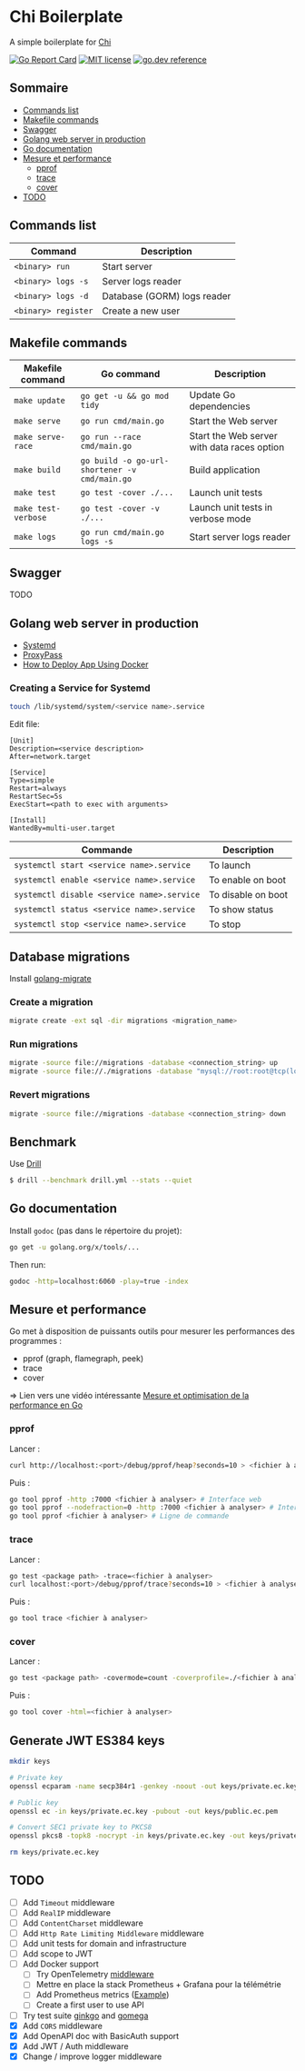 # Chi Boilerplate

A simple boilerplate for [Chi](https://go-chi.io)

[![Go Report Card](https://goreportcard.com/badge/github.com/fabienbellanger/chi-boilerplate)](https://goreportcard.com/report/github.com/fabienbellanger/chi-boilerplate)
[![MIT license](https://img.shields.io/badge/license-MIT-brightgreen.svg)](https://opensource.org/licenses/MIT)
[![go.dev reference](https://img.shields.io/badge/go.dev-reference-007d9c?logo=go&logoColor=white&style=square)](https://pkg.go.dev/github.com/fabienbellanger/chi-boilerplate)

## Sommaire

- [Commands list](#commands-list)
- [Makefile commands](#makefile-commands)
- [Swagger](#swagger)
- [Golang web server in production](#golang-web-server-in-production)
- [Go documentation](#go-documentation)
- [Mesure et performance](#mesure-et-performance)
  - [pprof](#pprof)
  - [trace](#trace)
  - [cover](#cover)
- [TODO](#todo)

## Commands list

| Command             | Description                 |
|---------------------|-----------------------------|
| `<binary> run`      | Start server                |
| `<binary> logs -s`  | Server logs reader          |
| `<binary> logs -d`  | Database (GORM) logs reader |
| `<binary> register` | Create a new user           |

## Makefile commands

| Makefile command    | Go command                                    | Description                                 |
|---------------------|-----------------------------------------------|---------------------------------------------|
| `make update`       | `go get -u && go mod tidy`                    | Update Go dependencies                      |
| `make serve`        | `go run cmd/main.go`                          | Start the Web server                        |
| `make serve-race`   | `go run --race cmd/main.go`                   | Start the Web server with data races option |
| `make build`        | `go build -o go-url-shortener -v cmd/main.go` | Build application                           |
| `make test`         | `go test -cover ./...`                        | Launch unit tests                           |
| `make test-verbose` | `go test -cover -v ./...`                     | Launch unit tests in verbose mode           |
| `make logs`         | `go run cmd/main.go logs -s`                  | Start server logs reader                    |


## Swagger

TODO

## Golang web server in production

- [Systemd](https://jonathanmh.com/deploying-go-apps-systemd-10-minutes-without-docker/)
- [ProxyPass](https://evanbyrne.com/blog/go-production-server-ubuntu-nginx)
- [How to Deploy App Using Docker](https://medium.com/@habibridho/docker-as-deployment-tools-5a6de294a5ff)

### Creating a Service for Systemd

```bash
touch /lib/systemd/system/<service name>.service
```

Edit file:

```
[Unit]
Description=<service description>
After=network.target

[Service]
Type=simple
Restart=always
RestartSec=5s
ExecStart=<path to exec with arguments>

[Install]
WantedBy=multi-user.target
```

| Commande                                   | Description        |
|--------------------------------------------|--------------------|
| `systemctl start <service name>.service`   | To launch          |
| `systemctl enable <service name>.service`  | To enable on boot  |
| `systemctl disable <service name>.service` | To disable on boot |
| `systemctl status <service name>.service`  | To show status     |
| `systemctl stop <service name>.service`    | To stop            |

## Database migrations

Install  [golang-migrate](https://github.com/golang-migrate/migrate)

### Create a migration
```bash
migrate create -ext sql -dir migrations <migration_name>
```

### Run migrations
```bash
migrate -source file://migrations -database <connection_string> up
migrate -source file://./migrations -database "mysql://root:root@tcp(localhost:3306)/chi_boilerplate" up
```

### Revert migrations
```bash
migrate -source file://migrations -database <connection_string> down
```

## Benchmark

Use [Drill](https://github.com/fcsonline/drill)

```bash
$ drill --benchmark drill.yml --stats --quiet
```

## Go documentation

Install `godoc` (pas dans le répertoire du projet):

```bash
go get -u golang.org/x/tools/...
```

Then run:

```bash
godoc -http=localhost:6060 -play=true -index
```

## Mesure et performance

Go met à disposition de puissants outils pour mesurer les performances des programmes :

- pprof (graph, flamegraph, peek)
- trace
- cover

=> Lien vers une vidéo intéressante [Mesure et optimisation de la performance en Go](https://www.youtube.com/watch?v=jd47gDK-yDc)

### pprof

Lancer :

```bash
curl http://localhost:<port>/debug/pprof/heap?seconds=10 > <fichier à analyser>
```

Puis :

```bash
go tool pprof -http :7000 <fichier à analyser> # Interface web
go tool pprof --nodefraction=0 -http :7000 <fichier à analyser> # Interface web avec tous les noeuds
go tool pprof <fichier à analyser> # Ligne de commande
```

### trace

Lancer :

```bash
go test <package path> -trace=<fichier à analyser>
curl localhost:<port>/debug/pprof/trace?seconds=10 > <fichier à analyser>
```

Puis :

```bash
go tool trace <fichier à analyser>
```

### cover

Lancer :

```bash
go test <package path> -covermode=count -coverprofile=./<fichier à analyser>
```

Puis :

```bash
go tool cover -html=<fichier à analyser>
```

## Generate JWT ES384 keys

```bash
mkdir keys

# Private key
openssl ecparam -name secp384r1 -genkey -noout -out keys/private.ec.key

# Public key
openssl ec -in keys/private.ec.key -pubout -out keys/public.ec.pem

# Convert SEC1 private key to PKCS8
openssl pkcs8 -topk8 -nocrypt -in keys/private.ec.key -out keys/private.ec.pem

rm keys/private.ec.key
```

## TODO

- [ ] Add `Timeout` middleware
- [ ] Add `RealIP` middleware
- [ ] Add `ContentCharset` middleware
- [ ] Add `Http Rate Limiting Middleware` middleware
- [ ] Add unit tests for domain and infrastructure
- [ ] Add scope to JWT
- [ ] Add Docker support
  - [ ] Try OpenTelemetry [middleware](https://github.com/gofiber/contrib/tree/main/otelfiber)
  - [ ] Mettre en place la stack Prometheus + Grafana pour la télémétrie
  - [ ] Add Prometheus metrics ([Example](https://github.com/stefanprodan/dockprom))
  - [ ] Create a first user to use API
- [ ] Try test suite [ginkgo](https://github.com/onsi/ginkgo) and [gomega](https://github.com/onsi/gomega)
- [x] Add `CORS` middleware
- [x] Add OpenAPI doc with BasicAuth support
- [x] Add JWT / Auth middleware
- [x] Change / improve logger middleware
